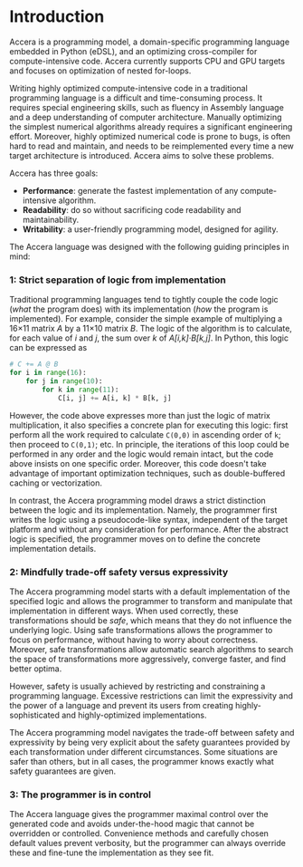 [//]: # (Project: Accera)
[//]: # (Version: v1.2.1)

# Introduction
Accera is a programming model, a domain-specific programming language embedded in Python (eDSL), and an optimizing cross-compiler for compute-intensive code. Accera currently supports CPU and GPU targets and focuses on optimization of nested for-loops.

Writing highly optimized compute-intensive code in a traditional programming language is a difficult and time-consuming process. It requires special engineering skills, such as fluency in Assembly language and a deep understanding of computer architecture. Manually optimizing the simplest numerical algorithms already requires a significant engineering effort. Moreover, highly optimized numerical code is prone to bugs, is often hard to read and maintain, and needs to be reimplemented every time a new target architecture is introduced. Accera aims to solve these problems.

Accera has three goals:

* **Performance**: generate the fastest implementation of any compute-intensive algorithm.
* **Readability**: do so without sacrificing code readability and maintainability.
* **Writability**: a user-friendly programming model, designed for agility.

The Accera language was designed with the following guiding principles in mind:

### 1: Strict separation of logic from implementation
Traditional programming languages tend to tightly couple the code logic (*what* the program does) with its implementation (*how* the program is implemented). For example, consider the simple example of multiplying a 16&times;11 matrix *A* by a 11&times;10 matrix *B*. The logic of the algorithm is to calculate, for each value of *i* and *j*, the sum over *k* of *A[i,k]&middot;B[k,j]*. In Python, this logic can be expressed as
```python
# C += A @ B
for i in range(16):
    for j in range(10):
        for k in range(11):
            C[i, j] += A[i, k] * B[k, j]
```
However, the code above expresses more than just the logic of matrix multiplication, it also specifies a concrete plan for executing this logic: first perform all the work required to calculate `C(0,0)` in ascending order of `k`; then proceed to `C(0,1)`; etc. In principle, the iterations of this loop could be performed in any order and the logic would remain intact, but the code above insists on one specific order. Moreover, this code doesn't take advantage of important optimization techniques, such as double-buffered caching or vectorization.

In contrast, the Accera programming model draws a strict distinction between the logic and its implementation. Namely, the programmer first writes the logic using a pseudocode-like syntax, independent of the target platform and without any consideration for performance. After the abstract logic is specified, the programmer moves on to define the concrete implementation details.

### 2: Mindfully trade-off safety versus expressivity
The Accera programming model starts with a default implementation of the specified logic and allows the programmer to transform and manipulate that implementation in different ways. When used correctly, these transformations should be *safe*, which means that they do not influence the underlying logic. Using safe transformations allows the programmer to focus on performance, without having to worry about correctness. Moreover, safe transformations allow automatic search algorithms to search the space of transformations more aggressively, converge faster, and find better optima.

However, safety is usually achieved by restricting and constraining a programming language. Excessive restrictions can limit the expressivity and the power of a language and prevent its users from creating highly-sophisticated and highly-optimized implementations.

The Accera programming model navigates the trade-off between safety and expressivity by being very explicit about the safety guarantees provided by each transformation under different circumstances. Some situations are safer than others, but in all cases, the programmer knows exactly what safety guarantees are given.

### 3: The programmer is in control
The Accera language gives the programmer maximal control over the generated code and avoids under-the-hood magic that cannot be overridden or controlled. Convenience methods and carefully chosen default values prevent verbosity, but the programmer can always override these and fine-tune the implementation as they see fit.


<div style="page-break-after: always;"></div>
